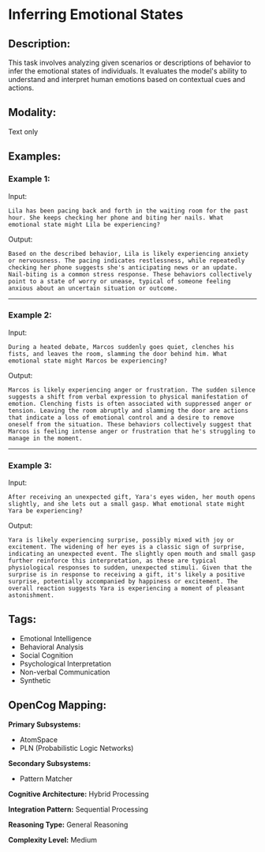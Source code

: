 # Inferring Emotional States

## Description:
This task involves analyzing given scenarios or descriptions of behavior to infer the emotional states of individuals. It evaluates the model's ability to understand and interpret human emotions based on contextual cues and actions.

## Modality:
Text only

## Examples:

### Example 1:

Input:

```
Lila has been pacing back and forth in the waiting room for the past hour. She keeps checking her phone and biting her nails. What emotional state might Lila be experiencing?
```

Output:

```
Based on the described behavior, Lila is likely experiencing anxiety or nervousness. The pacing indicates restlessness, while repeatedly checking her phone suggests she's anticipating news or an update. Nail-biting is a common stress response. These behaviors collectively point to a state of worry or unease, typical of someone feeling anxious about an uncertain situation or outcome.
```

---

### Example 2:

Input:

```
During a heated debate, Marcos suddenly goes quiet, clenches his fists, and leaves the room, slamming the door behind him. What emotional state might Marcos be experiencing?
```

Output:

```
Marcos is likely experiencing anger or frustration. The sudden silence suggests a shift from verbal expression to physical manifestation of emotion. Clenching fists is often associated with suppressed anger or tension. Leaving the room abruptly and slamming the door are actions that indicate a loss of emotional control and a desire to remove oneself from the situation. These behaviors collectively suggest that Marcos is feeling intense anger or frustration that he's struggling to manage in the moment.
```

---

### Example 3:

Input:

```
After receiving an unexpected gift, Yara's eyes widen, her mouth opens slightly, and she lets out a small gasp. What emotional state might Yara be experiencing?
```

Output:

```
Yara is likely experiencing surprise, possibly mixed with joy or excitement. The widening of her eyes is a classic sign of surprise, indicating an unexpected event. The slightly open mouth and small gasp further reinforce this interpretation, as these are typical physiological responses to sudden, unexpected stimuli. Given that the surprise is in response to receiving a gift, it's likely a positive surprise, potentially accompanied by happiness or excitement. The overall reaction suggests Yara is experiencing a moment of pleasant astonishment.
```

## Tags:
- Emotional Intelligence
- Behavioral Analysis
- Social Cognition
- Psychological Interpretation
- Non-verbal Communication
- Synthetic

## OpenCog Mapping:

**Primary Subsystems:**
- AtomSpace
- PLN (Probabilistic Logic Networks)

**Secondary Subsystems:**
- Pattern Matcher

**Cognitive Architecture:** Hybrid Processing

**Integration Pattern:** Sequential Processing

**Reasoning Type:** General Reasoning

**Complexity Level:** Medium